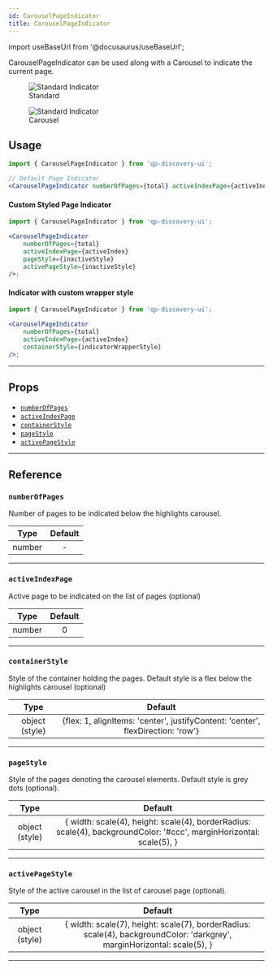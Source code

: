 ```yaml
---
id: CarouselPageIndicator
title: CarouselPageIndicator
---
```


import useBaseUrl from '@docusaurus/useBaseUrl';

CarouselPageIndicator can be used along with a Carousel to indicate the current page.

<div className="text--center">
  <figure>
    <img src={useBaseUrl('img/components/page_indicator.png')} alt="Standard Indicator" />
    <figcaption>Standard</figcaption>
  </figure>
  <figure>
    <img src={useBaseUrl('img/components/page_indicator_1.png')} alt="Standard Indicator" />
    <figcaption>Carousel</figcaption>
  </figure>
</div>

## Usage

```jsx
import { CarouselPageIndicator } from 'qp-discovery-ui';

// Default Page Indicator
<CarouselPageIndicator numberOfPages={total} activeIndexPage={activeIndex} />;
```

#### Custom Styled Page Indicator

```jsx {6-7}
import { CarouselPageIndicator } from 'qp-discovery-ui';

<CarouselPageIndicator
    numberOfPages={total}
    activeIndexPage={activeIndex}
    pageStyle={inactiveStyle}
    activePageStyle={inactiveStyle}
/>;
```

#### Indicator with custom wrapper style

```jsx {6}
import { CarouselPageIndicator } from 'qp-discovery-ui';

<CarouselPageIndicator
    numberOfPages={total}
    activeIndexPage={activeIndex}
    containerStyle={indicatorWrapperStyle}
/>;
```

---

## Props

-   [`numberOfPages`](#numberOfPages)
-   [`activeIndexPage`](#activeIndexPage)
-   [`containerStyle`](#containerStyle)
-   [`pageStyle`](#pageStyle)
-   [`activePageStyle`](#activePageStyle)

---

## Reference

### `numberOfPages`

Number of pages to be indicated below the highlights carousel.

|  Type  | Default |
| :----: | :-----: |
| number |    -    |

---

### `activeIndexPage`

Active page to be indicated on the list of pages (optional)

|  Type  | Default |
| :----: | :-----: |
| number |    0    |

---

### `containerStyle`

Style of the container holding the pages. Default style is a flex below the highlights carousel (optional)

|      Type      |                                     Default                                     |
| :------------: | :-----------------------------------------------------------------------------: |
| object (style) | {flex: 1, alignItems: 'center', justifyContent: 'center', flexDirection: 'row'} |

---

### `pageStyle`

Style of the pages denoting the carousel elements. Default style is grey dots (optional).

|      Type      |                                                       Default                                                       |
| :------------: | :-----------------------------------------------------------------------------------------------------------------: |
| object (style) | { width: scale(4), height: scale(4), borderRadius: scale(4), backgroundColor: '#ccc', marginHorizontal: scale(5), } |

---

### `activePageStyle`

Style of the active carousel in the list of carousel page (optional).

|      Type      |                                                         Default                                                         |
| :------------: | :---------------------------------------------------------------------------------------------------------------------: |
| object (style) | { width: scale(7), height: scale(7), borderRadius: scale(4), backgroundColor: 'darkgrey', marginHorizontal: scale(5), } |

---
